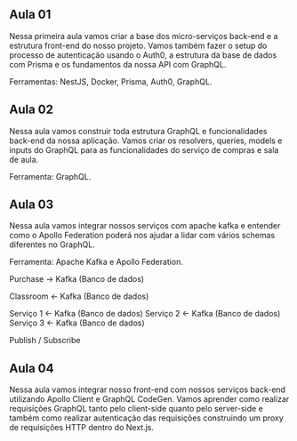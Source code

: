 ## Aula 01 

Nessa primeira aula vamos criar a base dos micro-serviços back-end e a estrutura front-end do nosso projeto. Vamos também fazer o setup do processo de autenticação usando o Auth0, a estrutura da base de dados com Prisma e os fundamentos da nossa API com GraphQL.

Ferramentas: NestJS, Docker, Prisma, Auth0, GraphQL.

## Aula 02

Nessa aula vamos construir toda estrutura GraphQL e funcionalidades back-end da nossa aplicação. Vamos criar os resolvers, queries, models e inputs do GraphQL para as funcionalidades do serviço de compras e sala de aula.

Ferramenta: GraphQL.

## Aula 03

Nessa aula vamos integrar nossos serviços com apache kafka e entender como o Apollo Federation poderá nos ajudar a lidar com vários schemas diferentes no GraphQL.

Ferramenta: Apache Kafka e Apollo Federation.

Purchase -> Kafka (Banco de dados)

Classroom <- Kafka (Banco de dados)

Serviço 1 <- Kafka (Banco de dados)
Serviço 2 <- Kafka (Banco de dados)
Serviço 3 <- Kafka (Banco de dados)

Publish / Subscribe


## Aula 04

Nessa aula vamos integrar nosso front-end com nossos serviços back-end utilizando Apollo Client e GraphQL CodeGen. Vamos aprender como realizar requisições GraphQL tanto pelo client-side quanto pelo server-side e também como realizar autenticação das requisições construindo um proxy de requisições HTTP dentro do Next.js.


